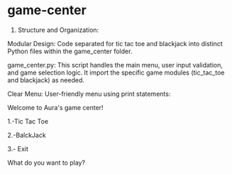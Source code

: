 # game-center


1. Structure and Organization:

Modular Design: Code separated for tic tac toe and blackjack into distinct Python files within the game_center folder.

game_center.py: This script handles the main menu, user input validation, and game selection logic. It import the specific game modules (tic_tac_toe and blackjack) as needed.

Clear Menu: User-friendly menu using print statements:

Welcome to Aura's game center!

1.-Tic Tac Toe

2.-BalckJack

3.- Exit

What do you want to play? 
